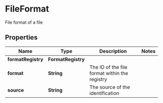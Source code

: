 

# FileFormat

File format of a file

## Properties

Name | Type | Description | Notes
------------ | ------------- | ------------- | -------------
**formatRegistry** | **FormatRegistry** |  | 
**format** | **String** | The ID of the file format within the registry | 
**source** | **String** | The source of the identification | 



